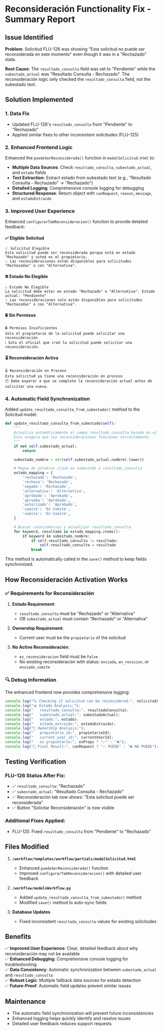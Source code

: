 # Reconsideración Functionality Fix - Summary Report

## Issue Identified

**Problem**: Solicitud FLU-126 was showing "Esta solicitud no puede ser reconsiderada en este momento" even though it was in a "Rechazado" state.

**Root Cause**: The `resultado_consulta` field was set to "Pendiente" while the `subestado_actual` was "Resultado Consulta - Rechazado". The reconsideración logic only checked the `resultado_consulta` field, not the subestado text.

## Solution Implemented

### 1. **Data Fix**

- Updated FLU-126's `resultado_consulta` from "Pendiente" to "Rechazado"
- Applied similar fixes to other inconsistent solicitudes (FLU-125)

### 2. **Enhanced Frontend Logic**

Enhanced the `puedeSerReconsiderada()` function in `modalSolicitud.html` to:

- **Multiple Data Sources**: Check `resultado_consulta`, `subestado_actual`, and `estado` fields
- **Text Extraction**: Extract estado from subestado text (e.g., "Resultado Consulta - Rechazado" → "Rechazado")
- **Detailed Logging**: Comprehensive console logging for debugging
- **Structured Response**: Return object with `canRequest`, `reason`, `message`, and `estadoExtraido`

### 3. **Improved User Experience**

Enhanced `configurarTabReconsideracion()` function to provide detailed feedback:

#### ✅ **Eligible Solicitud**

```
✅ Solicitud Elegible
Esta solicitud puede ser reconsiderada porque está en estado "Rechazado" y usted es el propietario.
💡 Las reconsideraciones están disponibles para solicitudes "Rechazadas" o con "Alternativa".
```

#### ❌ **Estado No Elegible**

```
⚠️ Estado No Elegible
La solicitud debe estar en estado "Rechazado" o "Alternativa". Estado actual: "Pendiente"
💡 Las reconsideraciones solo están disponibles para solicitudes "Rechazadas" o con "Alternativa".
```

#### 🔒 **Sin Permisos**

```
🔒 Permisos Insuficientes
Solo el propietario de la solicitud puede solicitar una reconsideración
ℹ️ Solo el oficial que creó la solicitud puede solicitar una reconsideración.
```

#### ⏳ **Reconsideración Activa**

```
⏳ Reconsideración en Proceso
Esta solicitud ya tiene una reconsideración en proceso
🕐 Debe esperar a que se complete la reconsideración actual antes de solicitar una nueva.
```

### 4. **Automatic Field Synchronization**

Added `update_resultado_consulta_from_subestado()` method to the Solicitud model:

```python
def update_resultado_consulta_from_subestado(self):
    """
    Actualiza automáticamente el campo resultado_consulta basado en el subestado actual.
    Esto asegura que las reconsideraciones funcionen correctamente.
    """
    if not self.subestado_actual:
        return

    subestado_nombre = str(self.subestado_actual.nombre).lower()

    # Mapeo de palabras clave en subestado a resultado_consulta
    estado_mapping = {
        'rechazado': 'Rechazado',
        'rechaza': 'Rechazado',
        'negado': 'Rechazado',
        'alternativa': 'Alternativa',
        'aprobado': 'Aprobado',
        'aprueba': 'Aprobado',
        'autorizado': 'Aprobado',
        'comité': 'En Comité',
        'comite': 'En Comité',
    }

    # Buscar coincidencias y actualizar resultado_consulta
    for keyword, resultado in estado_mapping.items():
        if keyword in subestado_nombre:
            if self.resultado_consulta != resultado:
                self.resultado_consulta = resultado
            break
```

This method is automatically called in the `save()` method to keep fields synchronized.

## How Reconsideración Activation Works

### ✅ **Requirements for Reconsideración**

1. **Estado Requirement**:

   - `resultado_consulta` must be "Rechazado" or "Alternativa"
   - OR `subestado_actual` must contain "Rechazado" or "Alternativa"

2. **Ownership Requirement**:

   - Current user must be the `propietario` of the solicitud

3. **No Active Reconsideración**:
   - `es_reconsideracion` field must be `False`
   - No existing reconsideración with status: `enviada`, `en_revision`, or `enviada_comite`

### 🔍 **Debug Information**

The enhanced frontend now provides comprehensive logging:

```javascript
console.log("🔍 Checking if solicitud can be reconsidered:", solicitud);
console.log("📊 Estado Analysis:");
console.log("   resultado_consulta:", resultadoConsulta);
console.log("   subestado_actual:", subestadoActual);
console.log("   estado:", estado);
console.log("   estado_extraido:", estadoExtraido);
console.log("👤 Ownership Analysis:");
console.log("   propietario_id:", propietarioId);
console.log("   current_user_id:", currentUserId);
console.log("   es_propietario:", esProps ? "✅" : "❌");
console.log("🎯 Final Result:", canRequest ? "✅ PUEDE" : "❌ NO PUEDE");
```

## Testing Verification

### FLU-126 Status After Fix:

- ✅ `resultado_consulta`: "Rechazado"
- ✅ `subestado_actual`: "Resultado Consulta - Rechazado"
- ✅ Reconsideración tab now shows: "Esta solicitud puede ser reconsiderada"
- ✅ Button "Solicitar Reconsideración" is now visible

### Additional Fixes Applied:

- FLU-125: Fixed `resultado_consulta` from "Pendiente" to "Rechazado"

## Files Modified

1. **`/workflow/templates/workflow/partials/modalSolicitud.html`**

   - Enhanced `puedeSerReconsiderada()` function
   - Improved `configurarTabReconsideracion()` with detailed user feedback

2. **`/workflow/modelsWorkflow.py`**

   - Added `update_resultado_consulta_from_subestado()` method
   - Modified `save()` method to auto-sync fields

3. **Database Updates**
   - Fixed inconsistent `resultado_consulta` values for existing solicitudes

## Benefits

✅ **Improved User Experience**: Clear, detailed feedback about why reconsideración may not be available  
✅ **Enhanced Debugging**: Comprehensive console logging for troubleshooting  
✅ **Data Consistency**: Automatic synchronization between `subestado_actual` and `resultado_consulta`  
✅ **Robust Logic**: Multiple fallback data sources for estado detection  
✅ **Future-Proof**: Automatic field updates prevent similar issues

## Maintenance

- The automatic field synchronization will prevent future inconsistencies
- Enhanced logging helps quickly identify and resolve issues
- Detailed user feedback reduces support requests
